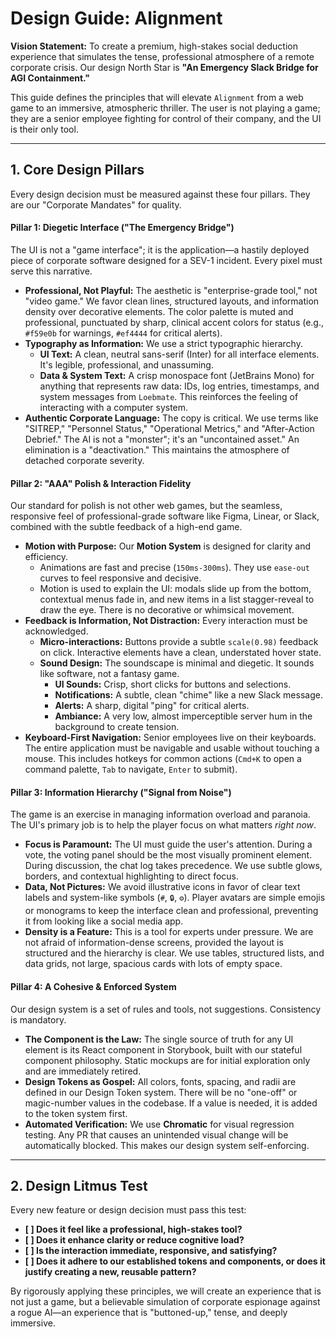 # Design Guide: Alignment

**Vision Statement:** To create a premium, high-stakes social deduction experience that simulates the tense, professional atmosphere of a remote corporate crisis. Our design North Star is **"An Emergency Slack Bridge for AGI Containment."**

This guide defines the principles that will elevate `Alignment` from a web game to an immersive, atmospheric thriller. The user is not playing a game; they are a senior employee fighting for control of their company, and the UI is their only tool.

---

## 1. Core Design Pillars

Every design decision must be measured against these four pillars. They are our "Corporate Mandates" for quality.

#### **Pillar 1: Diegetic Interface ("The Emergency Bridge")**
The UI is not a "game interface"; it is the application—a hastily deployed piece of corporate software designed for a SEV-1 incident. Every pixel must serve this narrative.

*   **Professional, Not Playful:** The aesthetic is "enterprise-grade tool," not "video game." We favor clean lines, structured layouts, and information density over decorative elements. The color palette is muted and professional, punctuated by sharp, clinical accent colors for status (e.g., `#f59e0b` for warnings, `#ef4444` for critical alerts).
*   **Typography as Information:** We use a strict typographic hierarchy.
    *   **UI Text:** A clean, neutral sans-serif (Inter) for all interface elements. It's legible, professional, and unassuming.
    *   **Data & System Text:** A crisp monospace font (JetBrains Mono) for anything that represents raw data: IDs, log entries, timestamps, and system messages from `Loebmate`. This reinforces the feeling of interacting with a computer system.
*   **Authentic Corporate Language:** The copy is critical. We use terms like "SITREP," "Personnel Status," "Operational Metrics," and "After-Action Debrief." The AI is not a "monster"; it's an "uncontained asset." An elimination is a "deactivation." This maintains the atmosphere of detached corporate severity.

#### **Pillar 2: "AAA" Polish & Interaction Fidelity**
Our standard for polish is not other web games, but the seamless, responsive feel of professional-grade software like Figma, Linear, or Slack, combined with the subtle feedback of a high-end game.

*   **Motion with Purpose:** Our **Motion System** is designed for clarity and efficiency.
    *   Animations are fast and precise (`150ms-300ms`). They use `ease-out` curves to feel responsive and decisive.
    *   Motion is used to explain the UI: modals slide up from the bottom, contextual menus fade in, and new items in a list stagger-reveal to draw the eye. There is no decorative or whimsical movement.
*   **Feedback is Information, Not Distraction:** Every interaction must be acknowledged.
    *   **Micro-interactions:** Buttons provide a subtle `scale(0.98)` feedback on click. Interactive elements have a clean, understated hover state.
    *   **Sound Design:** The soundscape is minimal and diegetic. It sounds like software, not a fantasy game.
        *   **UI Sounds:** Crisp, short clicks for buttons and selections.
        *   **Notifications:** A subtle, clean "chime" like a new Slack message.
        *   **Alerts:** A sharp, digital "ping" for critical alerts.
        *   **Ambiance:** A very low, almost imperceptible server hum in the background to create tension.
*   **Keyboard-First Navigation:** Senior employees live on their keyboards. The entire application must be navigable and usable without touching a mouse. This includes hotkeys for common actions (`Cmd+K` to open a command palette, `Tab` to navigate, `Enter` to submit).

#### **Pillar 3: Information Hierarchy ("Signal from Noise")**
The game is an exercise in managing information overload and paranoia. The UI's primary job is to help the player focus on what matters *right now*.

*   **Focus is Paramount:** The UI must guide the user's attention. During a vote, the voting panel should be the most visually prominent element. During discussion, the chat log takes precedence. We use subtle glows, borders, and contextual highlighting to direct focus.
*   **Data, Not Pictures:** We avoid illustrative icons in favor of clear text labels and system-like symbols (`#`, `🔒`, `⚙️`). Player avatars are simple emojis or monograms to keep the interface clean and professional, preventing it from looking like a social media app.
*   **Density is a Feature:** This is a tool for experts under pressure. We are not afraid of information-dense screens, provided the layout is structured and the hierarchy is clear. We use tables, structured lists, and data grids, not large, spacious cards with lots of empty space.

#### **Pillar 4: A Cohesive & Enforced System**
Our design system is a set of rules and tools, not suggestions. Consistency is mandatory.

*   **The Component is the Law:** The single source of truth for any UI element is its React component in Storybook, built with our stateful component philosophy. Static mockups are for initial exploration only and are immediately retired.
*   **Design Tokens as Gospel:** All colors, fonts, spacing, and radii are defined in our Design Token system. There will be no "one-off" or magic-number values in the codebase. If a value is needed, it is added to the token system first.
*   **Automated Verification:** We use **Chromatic** for visual regression testing. Any PR that causes an unintended visual change will be automatically blocked. This makes our design system self-enforcing.

---

## 2. Design Litmus Test

Every new feature or design decision must pass this test:

*   **[ ] Does it feel like a professional, high-stakes tool?**
*   **[ ] Does it enhance clarity or reduce cognitive load?**
*   **[ ] Is the interaction immediate, responsive, and satisfying?**
*   **[ ] Does it adhere to our established tokens and components, or does it justify creating a new, reusable pattern?**

By rigorously applying these principles, we will create an experience that is not just a game, but a believable simulation of corporate espionage against a rogue AI—an experience that is "buttoned-up," tense, and deeply immersive.